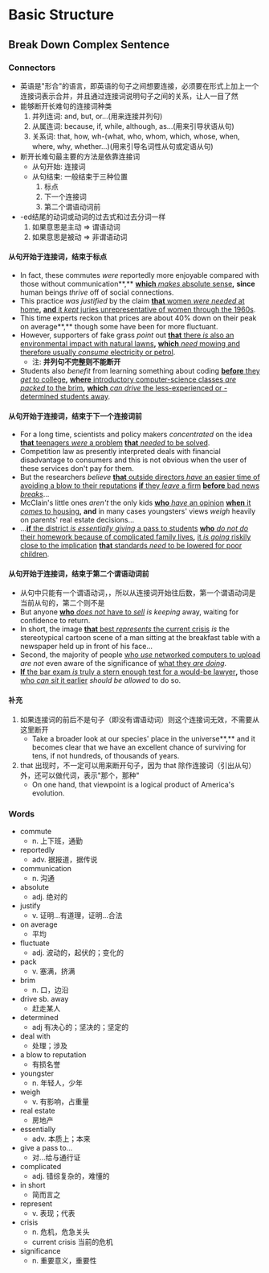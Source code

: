 # Basic Structure

## Break Down Complex Sentence

### Connectors

- 英语是"形合"的语言，即英语的句子之间想要连接，必须要在形式上加上一个连接词表示合并，并且通过连接词说明句子之间的关系，让人一目了然
- 能够断开长难句的连接词种类
    1. 并列连词: and, but, or...(用来连接并列句)
    2. 从属连词: because, if, while, although, as...(用来引导状语从句)
    3. 关系词: that, how, wh-(what, who, whom, which, whose, when, where, why, whether...)(用来引导名词性从句或定语从句)
- 断开长难句最主要的方法是依靠连接词
    - 从句开始: 连接词
    - 从句结束: 一般结束于三种位置
        1. 标点
        2. 下一个连接词
        3. 第二个谓语动词前
- -ed结尾的动词或动词的过去式和过去分词一样
    1. 如果意思是主动 => 谓语动词
    2. 如果意思是被动 => 非谓语动词

#### 从句开始于连接词，结束于标点

- In fact, these commutes *were* reportedly more enjoyable compared with those without communication**,** <ins>**which** *makes* absolute sense</ins>**,** </ins>**since** human beings *thrive* off of social connections</ins>.
- This practice *was justified* by the claim <ins>**that** women *were needed* at home</ins>**,** <ins>**and** it *kept* juries unrepresentative of women through the 1960s</ins>.
- This time experts reckon that prices are about 40% down on their peak on average**,** though some have been for more fluctuant.
- However, supporters of fake grass *point* out <ins>**that** there *is* also an environmental impact with natural lawns</ins>**,** <ins>**which** *need* mowing and therefore usually *consume* electricity or petrol</ins>.
    - 注: **并列句不完整则不能断开**
- Students also *benefit* from learning something about coding <ins>**before** they *get* to college</ins>**,** <ins>**where** introductory computer-science classes *are packed* to the brim</ins>**,** <ins>**which** *can drive* the less-experienced or -determined students away</ins>.

#### 从句开始于连接词，结束于下一个连接词前

- For a long time, scientists and policy makers *concentrated* on the idea <ins>**that** teenagers *were* a problem</ins> <ins>**that** *needed* to be solved</ins>.
- Competition law as presently interpreted deals with financial disadvantage to consumers and this is not obvious when the user of these services don't pay for them.
- But the researchers *believe* <ins>**that** outside directors *have* an easier time of avoiding a blow to their reputations</ins> <ins>**if** they *leave* a firm</ins> <ins>**before** bad news *breaks*</ins>...
- McClain's little ones *aren't* the only kids <ins>**who** *have* an opinion</ins> <ins>**when** it *comes* to housing</ins>**,** </ins>**and** in many cases youngsters' views *weigh* heavily on parents' real estate decisions</ins>...
- ...<ins>**if** the district *is essentially giving* a pass to students</ins> <ins>**who** *do not do* their homework because of complicated family lives</ins>**,** <ins>it *is going* riskily close to the implication</ins> <ins>**that** standards *need* to be lowered for poor children</ins>.

#### 从句开始于连接词，结束于第二个谓语动词前

- 从句中只能有一个谓语动词，，所以从连接词开始往后数，第一个谓语动词是当前从句的，第二个则不是
- But anyone <ins>**who** *does not* have to *sell*</ins> *is keeping* away, waiting for confidence to return.
- In short, the image <ins>**that** best *represents* the current crisis</ins> *is* the stereotypical cartoon scene of a man sitting at the breakfast table with a newspaper held up in front of his face...
- Second, the majority of people <ins>who *use* networked computers to upload</ins> *are not* even aware of the significance of <ins>what they *are doing*</ins>.
- <ins>**If** the bar exam *is* truly a stern enough test for a would-be lawyer</ins>**,** those <ins>who *can sit* it earlier</ins> *should be allowed* to do so.

#### 补充

1. 如果连接词的前后不是句子（即没有谓语动词）则这个连接词无效，不需要从这里断开
    - Take a broader look at our species' place in the universe**,** and it becomes clear that we have an excellent chance of surviving for tens, if not hundreds, of thousands of years.
2. that 出现时，不一定可以用来断开句子，因为 that 除作连接词（引出从句）外，还可以做代词，表示"那个，那种"
    - On one hand, that viewpoint is a logical product of America's evolution.

### Words

- commute
    - n. 上下班，通勤
- reportedly
    - adv. 据报道，据传说
- communication
    - n. 沟通
- absolute
    - adj. 绝对的
- justify
    - v. 证明...有道理，证明...合法
- on average
    - 平均
- fluctuate
    - adj. 波动的，起伏的；变化的
- pack
    - v. 塞满，挤满
- brim
    - n. 口，边沿
- drive sb. away
    - 赶走某人
- determined
    - adj 有决心的；坚决的；坚定的
- deal with
    - 处理；涉及
- a blow to reputation
    - 有损名誉
- youngster
    - n. 年轻人，少年
- weigh
    - v. 有影响，占重量
- real estate
    - 房地产
- essentially
    - adv. 本质上；本来
- give a pass to...
    - 对...给与通行证
- complicated
    - adj. 错综复杂的，难懂的
- in short
    - 简而言之
- represent
    - v. 表现；代表
- crisis
    - n. 危机，危急关头
    - current crisis 当前的危机
- significance
    - n. 重要意义，重要性

